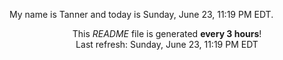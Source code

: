 My name is Tanner and today is Sunday, June 23, 11:19 PM EDT.

<p align="center">This <i>README</i> file is generated <b>every 3 hours</b>!</br>Last refresh: Sunday, June 23, 11:19 PM EDT<br /></p>
